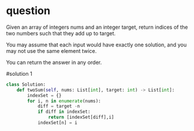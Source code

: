 # question
Given an array of integers nums and an integer target, return indices of the two numbers such that they add up to target.

You may assume that each input would have exactly one solution, and you may not use the same element twice.

You can return the answer in any order.

#solution 1

```Python
class Solution:
    def twoSum(self, nums: List[int], target: int) -> List[int]:
        indexSet = {}
        for i, n in enumerate(nums):
            diff = target -n
            if diff in indexSet:
                return [indexSet[diff],i]
            indexSet[n] = i

```



